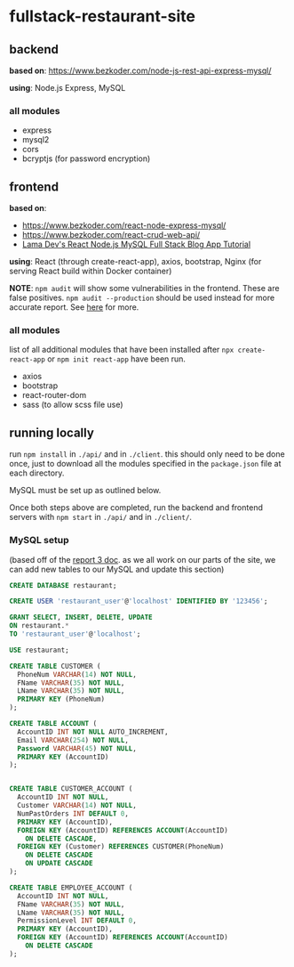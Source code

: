 # fullstack-restaurant-site

## backend

**based on**: https://www.bezkoder.com/node-js-rest-api-express-mysql/

**using**: Node.js Express, MySQL

### all modules
 - express
 - mysql2
 - cors
 - bcryptjs (for password encryption)

## frontend

**based on**:
 - https://www.bezkoder.com/react-node-express-mysql/
 - https://www.bezkoder.com/react-crud-web-api/
 - [Lama Dev's React Node.js MySQL Full Stack Blog App Tutorial](https://youtu.be/0aPLk2e2Z3g?si=2YauU5U6pDdNQLMi)

**using**: React (through create-react-app), axios, bootstrap,
Nginx (for serving React build within Docker container)

**NOTE**: `npm audit` will show some vulnerabilities in the frontend.
These are false positives. `npm audit --production` should be used instead for
more accurate report.
See [here](https://github.com/facebook/create-react-app/issues/11174#issue-935928547) for more.

### all modules
list of all additional modules that have been installed after
`npx create-react-app` or `npm init react-app` have been run.
 - axios
 - bootstrap
 - react-router-dom
 - sass (to allow scss file use)

## running locally

run `npm install` in `./api/` and in `./client`. this should only need to be done
once, just to download all the modules specified in the `package.json` file at
each directory.

MySQL must be set up as outlined below.

Once both steps above are completed, run the backend and frontend servers with
`npm start` in `./api/` and in `./client/`.

### MySQL setup

(based off of the
[report 3 doc](https://docs.google.com/document/d/1NEaz9-x3zibC6JoXMWk7hkskMsiuFcdolJ_BZYOd248/edit?usp=sharing).
as we all work on our parts of the site, we can add new tables to our MySQL and
update this section)

```sql
CREATE DATABASE restaurant;

CREATE USER 'restaurant_user'@'localhost' IDENTIFIED BY '123456';

GRANT SELECT, INSERT, DELETE, UPDATE
ON restaurant.*
TO 'restaurant_user'@'localhost';

USE restaurant;

CREATE TABLE CUSTOMER (
  PhoneNum VARCHAR(14) NOT NULL,
  FName VARCHAR(35) NOT NULL,
  LName VARCHAR(35) NOT NULL,
  PRIMARY KEY (PhoneNum)
);

CREATE TABLE ACCOUNT (
  AccountID INT NOT NULL AUTO_INCREMENT,
  Email VARCHAR(254) NOT NULL,
  Password VARCHAR(45) NOT NULL,
  PRIMARY KEY (AccountID)
);


CREATE TABLE CUSTOMER_ACCOUNT (
  AccountID INT NOT NULL,
  Customer VARCHAR(14) NOT NULL,
  NumPastOrders INT DEFAULT 0,
  PRIMARY KEY (AccountID),
  FOREIGN KEY (AccountID) REFERENCES ACCOUNT(AccountID)
    ON DELETE CASCADE,
  FOREIGN KEY (Customer) REFERENCES CUSTOMER(PhoneNum)
    ON DELETE CASCADE
    ON UPDATE CASCADE
);

CREATE TABLE EMPLOYEE_ACCOUNT (
  AccountID INT NOT NULL,
  FName VARCHAR(35) NOT NULL,
  LName VARCHAR(35) NOT NULL,
  PermissionLevel INT DEFAULT 0,
  PRIMARY KEY (AccountID),
  FOREIGN KEY (AccountID) REFERENCES ACCOUNT(AccountID)
    ON DELETE CASCADE
);
```